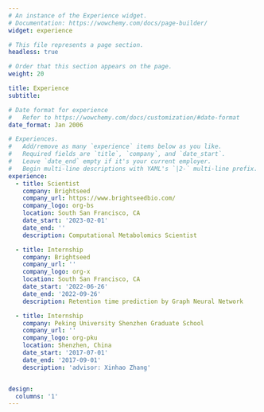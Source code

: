 ```yaml
---
# An instance of the Experience widget.
# Documentation: https://wowchemy.com/docs/page-builder/
widget: experience

# This file represents a page section.
headless: true

# Order that this section appears on the page.
weight: 20

title: Experience
subtitle:

# Date format for experience
#   Refer to https://wowchemy.com/docs/customization/#date-format
date_format: Jan 2006

# Experiences.
#   Add/remove as many `experience` items below as you like.
#   Required fields are `title`, `company`, and `date_start`.
#   Leave `date_end` empty if it's your current employer.
#   Begin multi-line descriptions with YAML's `|2-` multi-line prefix.
experience:
  - title: Scientist
    company: Brightseed
    company_url: https://www.brightseedbio.com/
    company_logo: org-bs
    location: South San Francisco, CA
    date_start: '2023-02-01'
    date_end: ''
    description: Computational Metabolomics Scientist

  - title: Internship
    company: Brightseed
    company_url: ''
    company_logo: org-x
    location: South San Francisco, CA
    date_start: '2022-06-26'
    date_end: '2022-09-26'
    description: Retention time prediction by Graph Neural Network

  - title: Internship
    company: Peking University Shenzhen Graduate School
    company_url: ''
    company_logo: org-pku
    location: Shenzhen, China
    date_start: '2017-07-01'
    date_end: '2017-09-01'
    description: 'advisor: Xinhao Zhang'


design:
  columns: '1'
---
```

